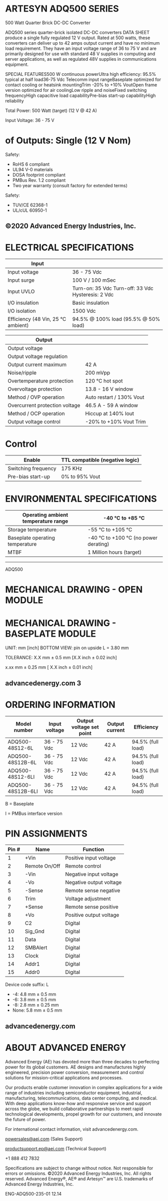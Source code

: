 # ARTESYN ADQ500 SERIES

500 Watt Quarter Brick DC-DC Converter

ADQ500 series quarter-brick isolated DC-DC converters DATA SHEET produce a single fully regulated 12 V output. Rated at 500 watts, these converters can deliver up to 42 amps output current and have no minimum load requirement. They have an input voltage range of 36 to 75 V and are primarily designed for use with standard 48 V supplies in computing and server applications, as well as regulated 48V supplies in communications equipment.

SPECIAL FEATURES500 W continuous powerUltra high efficiency: 95.5% typical at half load36-75 Vdc Telecomm input rangeBaseplate optimized for contact cooling or heatsink mountingTrim -20% to +10% VoutOpen frame version optimized for air coolingLow ripple and noiseFixed switching frequencyHigh capacitive load capabilityPre-bias start-up capabilityHigh reliability

Total Power: 500 Watt (target) (12 V @ 42 A)

Input Voltage: 36 - 75 V

# of Outputs: Single (12 V Nom)

Safety:

- RoHS 6 compliant
- UL94 V-0 materials
- DOSA footprint compliant
- PMBus Rev. 1.2 compliant
- Two year warranty (consult factory for extended terms)

Safety:

- TUV/CE 62368-1
- UL/cUL 60950-1

©2020 Advanced Energy Industries, Inc.
---
# ELECTRICAL SPECIFICATIONS

|Input| |
|---|---|
|Input voltage|36 - 75 Vdc|
|Input surge|100 V / 100 mSec|
|Input UVLO|Turn-on: 35 Vdc Turn-off: 33 Vdc Hysteresis: 2 Vdc|
|I/O insulation|Basic insulation|
|I/O isolation|1500 Vdc|
|Efficiency (48 Vin, 25 °C ambient)|94.5% @ 100% load (95.5% @ 50% load)|

|Output| |
|---|---|
|Output voltage| |
|Output voltage regulation| |
|Output current maximum|42 A|
|Noise/ripple|200 mVpp|
|Overtemperature protection|120 °C hot spot|
|Overvoltage protection|13.8 - 16 V window|
|Method / OVP operation|Auto restart / 130% Vout|
|Overcurrent protection voltage|46.5 A - 59 A window|
|Method / OCP operation|Hiccup at 140% Iout|
|Output voltage control|-20% to +10% Vout Trim|

# Control

|Enable|TTL compatible (negative logic)|
|---|---|
|Switching frequency|175 KHz|
|Pre-bias start-up|0% to 95% Vout|

# ENVIRONMENTAL SPECIFICATIONS

|Operating ambient temperature range|-40 °C to +85 °C|
|---|---|
|Storage temperature|-55 °C to +105 °C|
|Baseplate operating temperature|-40 °C to +100 °C (no power derating)|
|MTBF|1 Million hours (target)|
---
ADQ500
# MECHANICAL DRAWING - OPEN MODULE

# MECHANICAL DRAWING - BASEPLATE MODULE

UNIT: mm [inch]    BOTTOM VIEW: pin on upside               L = 3.80 mm

TOLERANCE:         X.X mm ± 0.5 mm [X.X inch ± 0.02 inch]

x.xx mm ± 0.25 mm [ X.X inch ± 0.01 inch]

advancedenergy.com      3
---
# ORDERING INFORMATION

|Model number|Input voltage|Output voltage set point|Output current|Efficiency|
|---|---|---|---|---|
|ADQ500-48S12-6L|36 - 75 Vdc|12 Vdc|42 A|94.5% (full load)|
|ADQ500-48S12B-6L|36 - 75 Vdc|12 Vdc|42 A|94.5% (full load)|
|ADQ500-48S12-6LI|36 - 75 Vdc|12 Vdc|42 A|94.5% (full load)|
|ADQ500-48S12B-6LI|36 - 75 Vdc|12 Vdc|42 A|94.5% (full load)|

B = Baseplate

I = PMBus interface version

# PIN ASSIGNMENTS

|Pin #|Name|Function|
|---|---|---|
|1|+Vin|Positive input voltage|
|2|Remote On/Off|Remote control|
|3|-Vin|Negative input voltage|
|4|-Vo|Negative output voltage|
|5|-Sense|Remote sense negative|
|6|Trim|Voltage adjustment|
|7|+Sense|Remote sense positive|
|8|+Vo|Positive output voltage|
|9|C2|Digital|
|10|Sig_Gnd|Digital|
|11|Data|Digital|
|12|SMBAlert|Digital|
|13|Clock|Digital|
|14|Addr1|Digital|
|15|Addr0|Digital|

Device code suffix: L

- -4: 4.8 mm ± 0.5 mm
- -6: 3.8 mm ± 0.5 mm
- -8: 2.8 mm ± 0.25 mm
- None: 5.8 mm ± 0.5 mm

advancedenergy.com
---
# ABOUT ADVANCED ENERGY

Advanced Energy (AE) has devoted more than three decades to perfecting power for its global customers. AE designs and manufactures highly engineered, precision power conversion, measurement and control solutions for mission-critical applications and processes.

Our products enable customer innovation in complex applications for a wide range of industries including semiconductor equipment, industrial, manufacturing, telecommunications, data center computing, and medical. With deep applications know-how and responsive service and support across the globe, we build collaborative partnerships to meet rapid technological developments, propel growth for our customers, and innovate the future of power.

For international contact information, visit advancedenergy.com.

powersales@aei.com (Sales Support)

productsupport.ep@aei.com (Technical Support)

+1 888 412 7832

Specifications are subject to change without notice. Not responsible for errors or omissions. ©2020 Advanced Energy Industries, Inc. All rights reserved. Advanced Energy®, AE® and Artesyn™ are U.S. trademarks of Advanced Energy Industries, Inc.

ENG-ADQ500-235-01 12.14